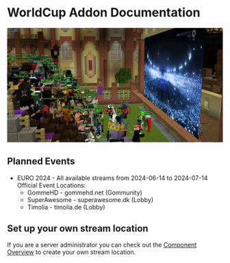 # WorldCup Addon Documentation
![header](.assets/header.jpeg)

## Planned Events
- EURO 2024 - All available streams from 2024-06-14 to 2024-07-14<br>
  Official Event Locations:
  - GommeHD - gommehd.net (Gommunity)
  - SuperAwesome - superawesome.dk (Lobby)
  - Timolia - timolia.de (Lobby)

## Set up your own stream location
If you are a server administrator you can check out the [Component Overview](/components.md) to create your own stream location.